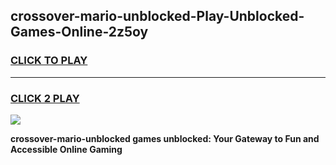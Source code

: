 
## crossover-mario-unblocked-Play-Unblocked-Games-Online-2z5oy
<h3>
<a href="https://premium76.site?title=crossover-mario-unblocked&ref=25A">CLICK TO PLAY</a></h3>
<hr>

<h3>
<a href="https://premium76.site?title=crossover-mario-unblocked&ref=25A">CLICK 2 PLAY</a>
  
</h3>

<a href="https://premium76.site?title=crossover-mario-unblocked&ref=25A"><img src="https://clearcache.store/games.png"></a>


**crossover-mario-unblocked games unblocked: Your Gateway to Fun and Accessible Online Gaming**
